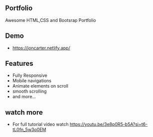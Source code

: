 ## Portfolio
Awesome HTML,CSS and Bootsrap Portfolio

## Demo
- https://joncarter.netlify.app/

## Features 
- Fully Responsive
- Mobile navigations
- Animate elements on scroll
- smooth scrolling
- and more...

## watch more
- For full tutorial video watch https://youtu.be/3e8p0R5-b5A?si=t6-tL0fn_5w3o0EM

